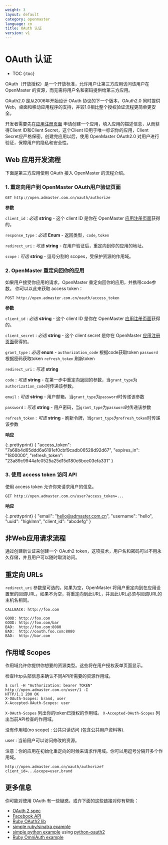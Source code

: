 ```yaml
---
weight: 3
layout: default
category: openmaster
language: cn
title: OAuth 认证
version: v1
---
```


# OAuth 认证

* TOC
{:toc}

OAuth（开放授权）是一个开放标准，允许用户让第三方应用访问该用户在 OpenMaster 的资源，而无需将用户名和密码提供给第三方应用。

OAuth2.0 是从2006年开始设计 OAuth 协议的下一个版本，OAuth2.0 同时提供 Web，桌面和移动应用程序的支持，并较1.0相比整个授权验证流程更简单更安全。

开发者需要先在[应用注册页面](http://open.admaster.com.cn/app/new) 申请创建一个应用，填入应用的描述信息，从而获得Client ID和Client Secret，这个Client ID用于唯一标识你的应用，Client Secret应严格保密。创建完应用以后，使用 OpenMaster OAuth2.0 对用户进行验证，保障用户的隐私和安全性。

## Web 应用开发流程

下面是第三方应用使用 OAuth 接入 OpenMaster 的流程介绍。

### 1. 重定向用户到 OpenMaster OAuth用户验证页面

    GET http://open.admaster.com.cn/oauth/authorize

**参数**

`client_id`
: _必选_ **string** - 这个 client ID 是你在 OpenMaster [应用注册页面](http://open.admaster.com.cn/app/new)获得的。

`response_type`
: _必选_ **Enum** - 返回类型，`code`, `token`

`redirect_uri`
: _可选_ **string** - 在用户验证后，重定向到你的应用的地址。

`scope`
: _可选_ **string** - 逗号分割的 scopes，受保护资源的作用域。

### 2. OpenMaster 重定向回你的应用

如果用户接受你应用的请求，OpenMaster 重定向回你的应用，并携带code参数。
你可以以此来获取 access token：

    POST http://open.admaster.com.cn/oauth/access_token

**参数**

`client_id`
: _必选_ **string** - 这个 client ID 是你在 OpenMaster [应用注册页面](http://open.admaster.com.cn/app/new)获得的。

`client_secret`
: _必选_ **string** - 这个 client secret 是你在 OpenMaster [应用注册页面](http://open.admaster.com.cn/app/new)获得的。

`grant_type`
: _必选_ **enum** - `authorization_code` 根据code获取token `password` 根据密码获取token `refresh_token` 刷新token

`redirect_uri`
: _可选_ **string**

`code`
: _可选_ **string** - 在第一步中重定向返回的参数，当`grant_type`为`authorization_code`时传递该参数。

`email`
: _可选_ **string** - 用户邮箱，当`grant_type`为`password`时传递该参数

`password`
: _可选_ **string** - 用户密码，当`grant_type`为`password`时传递该参数

`refresh_token`
: _可选_ **string** - 刷新令牌，当`grant_type`为`refresh_token`时传递该参数

**响应**

{:.prettyprint}
    {
      "access_token": "7a68b4d65ddd6a6191ef0cbf9cadb06528d92d67",
      "expires_in": "1800000",
      "refresh_token": "23a89c9944afc0525a25d15d180c6bce03efa331"
    }


### 3. 使用 access token 访问 API

使用 access token 允许你来请求用户的信息。

    GET http://open.admaster.com.cn/user?access_token=...

**响应**

{:.prettyprint}
    {
  	"email": "hello@admaster.com.cn",
  	"username": "hello",
  	"uuid": "higklmn",
  	"client_id": "abcdefg"
    }



## 非Web应用请求流程

通过创建新认证来创建一个 OAuth2 token，这项技术，用户名和密码可以不用永久存储，并且用户可以随时取消访问。

## 重定向 URLs

`redirect_uri` 参数是可选的。如果为空，OpenMaster 将用户重定向到在应用设置里的回调URL，如果不为空，将重定向到此URL，并且此URL必须与回调URL的主机名相同。

    CALLBACK: http://foo.com

    GOOD: http://foo.com
    GOOD: http://foo.com/bar
    BAD:  http://foo.com:8080
    BAD:  http://oauth.foo.com:8080
    BAD:  http://bar.com

## 作用域 Scopes

作用域允许你提供你想要的资源类型。这些将在用户授权表单页面显示。

检查Http头部信息来确认不同API所需要的资源作用域。

    $ curl -H "Authorization: bearer TOKEN" http://open.admaster.com.cn/user/1 -I
    HTTP/1.1 200 OK
    X-OAuth-Scopes: brand, user
    X-Accepted-OAuth-Scopes: user

`X-OAuth-Scopes` 列出你的token已授权的作用域。
`X-Accepted-OAuth-Scopes` 列出当前API检查的作用域。

没有作用域(no scope)
: 公共只读访问 (包含公共用户资料等).

user : 当前用户可以访问修改的资源。

注意：你的应用在初始化重定向的时候来请求作用域。你可以用逗号分隔开多个作用域。

    http://open.admaster.com.cn/oauth/authorize?client_id=...&scope=user,brand


## 更多信息

你可能对使用 OAuth 有一些疑惑，或许下面的这些链接对你有帮助：

* [OAuth 2 spec](http://tools.ietf.org/html/draft-ietf-oauth-v2-07)
* [Facebook API](http://developers.facebook.com/docs/authentication/)
* [Ruby OAuth2 lib](http://github.com/intridea/oauth2)
* [simple ruby/sinatra example](http://gist.github.com/9fd1a6199da0465ec87c)
* [simple python example](http://gist.github.com/e3fbd47fbb7ee3c626bb) using [python-oauth2](http://github.com/dgouldin/python-oauth2)
* [Ruby OmniAuth example](http://github.com/intridea/omniauth)

